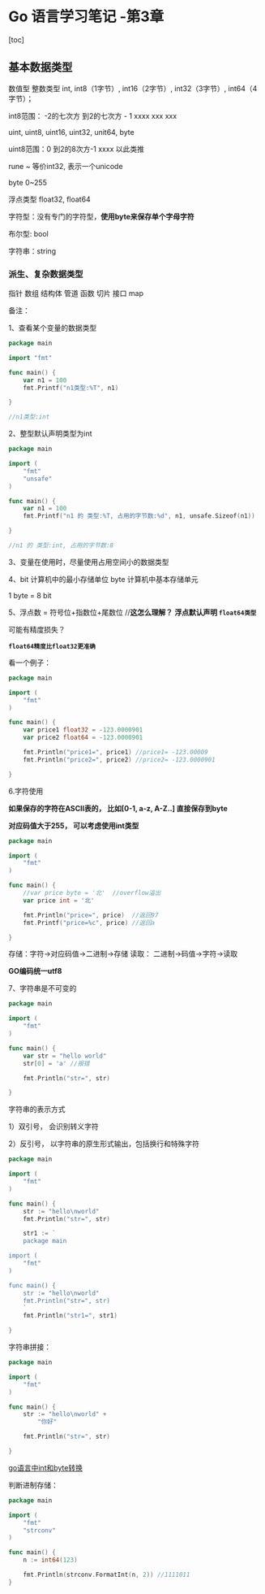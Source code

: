 # Go 语言学习笔记 -第3章

[toc]

## 基本数据类型

数值型
整数类型 
int, int8（1字节）, int16（2字节）, int32（3字节）, int64（4字节）；

int8范围： -2的七次方 到2的七次方 - 1
xxxx
xxx
xxx

uint, uint8, uint16, uint32, unit64, byte

uint8范围：0 到2的8次方-1
xxxx
以此类推

rune ~ 等价int32, 表示一个unicode

byte  0~255



浮点类型 float32, float64

字符型：没有专门的字符型，**使用byte来保存单个字母字符**

布尔型: bool

字符串：string


### 派生、复杂数据类型

指针
数组
结构体
管道
函数
切片
接口
map



备注：

1、查看某个变量的数据类型

```go
package main

import "fmt"

func main() {
	var n1 = 100
	fmt.Printf("n1类型:%T", n1)

}

//n1类型:int
```

2、整型默认声明类型为int

```go
package main

import (
	"fmt"
	"unsafe"
)

func main() {
	var n1 = 100
	fmt.Printf("n1 的 类型:%T, 占用的字节数:%d", n1, unsafe.Sizeof(n1))

}

//n1 的 类型:int, 占用的字节数:8

```


3、变量在使用时，尽量使用占用空间小的数据类型



4、bit  计算机中的最小存储单位
     byte 计算机中基本存储单元

1 byte = 8 bit


5、浮点数 = 符号位+指数位+尾数位  //**这怎么理解？**
**浮点默认声明 `float64类型`**

可能有精度损失？

**`float64精度比float32更准确`**

看一个例子：

```go
package main

import (
	"fmt"
)

func main() {
	var price1 float32 = -123.0000901
	var price2 float64 = -123.0000901

	fmt.Println("price1=", price1) //price1= -123.00009
	fmt.Println("price2=", price2) //price2= -123.0000901

}

```

6.字符使用

**如果保存的字符在ASCII表的， 比如[0-1, a-z, A-Z..] 直接保存到byte**

**对应码值大于255， 可以考虑使用int类型**

```go
package main

import (
    "fmt"
)

func main() {
    //var price byte = '北'  //overflow溢出
    var price int = '北'

    fmt.Println("price=", price)  //返回97
    fmt.Printf("price=%c", price) //返回a

}
```


存储：字符->对应码值->二进制->存储
读取： 二进制->码值->字符->读取

**GO编码统一utf8**


7、字符串是不可变的

```go
package main

import (
    "fmt"
)

func main() {
    var str = "hello world"
    str[0] = 'a' //报错

    fmt.Println("str=", str)

}
```


字符串的表示方式

1）双引号， 会识别转义字符

2）反引号， 以字符串的原生形式输出，包括换行和特殊字符

```go
package main

import (
    "fmt"
)

func main() {
    str := "hello\nworld"
    fmt.Println("str=", str)

    str1 := `
    package main

import (
    "fmt"
)

func main() {
    str := "hello\nworld"
    fmt.Println("str=", str)
    `
    fmt.Println("str1=", str1)

}

```


字符串拼接：

```go
package main

import (
    "fmt"
)

func main() {
    str := "hello\nworld" +
        "你好"

    fmt.Println("str=", str)

}
```


[go语言中int和byte转换](https://studygolang.com/articles/16154)



判断进制存储：

```go
package main

import (
	"fmt"
	"strconv"
)

func main() {
	n := int64(123)

	fmt.Println(strconv.FormatInt(n, 2)) //1111011
}
```








